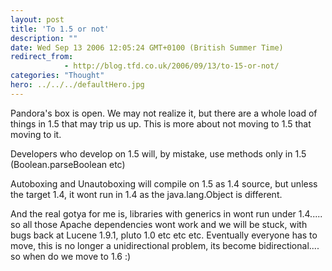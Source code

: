 ```yaml
---
layout: post
title: 'To 1.5 or not'
description: ""
date: Wed Sep 13 2006 12:05:24 GMT+0100 (British Summer Time)
redirect_from: 
            - http://blog.tfd.co.uk/2006/09/13/to-15-or-not/
categories: "Thought"
hero: ../../../defaultHero.jpg
---
```

Pandora's box is open. We may not realize it, but there are a whole load of things in 1.5 that may trip us up. This is more about not moving to 1.5 that moving to it.

Developers who develop on 1.5 will, by mistake, use methods only in 1.5 (Boolean.parseBoolean etc)

Autoboxing and Unautoboxing will compile on 1.5 as 1.4 source, but unless the target 1.4, it wont run in 1.4 as the java.lang.Object is different.

And the real gotya for me is, libraries with generics in wont run under 1.4..... so all those Apache dependencies wont work and we will be stuck, with bugs back at Lucene 1.9.1, pluto 1.0 etc etc etc. Eventually everyone has to move, this is no longer a unidirectional problem, its become bidirectional.... so when do we move to 1.6 :)
